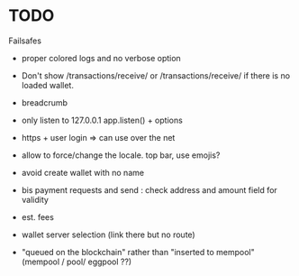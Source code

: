 # TODO

Failsafes

- proper colored logs and no verbose option

- Don't show /transactions/receive/ or /transactions/receive/ if there is no loaded wallet.

- breadcrumb

- only listen to 127.0.0.1  app.listen() + options

- https + user login => can use over the net

- allow to force/change the locale. top bar, use emojis?

- avoid create wallet with no name

- bis payment requests and send : check address and amount field for validity

- est. fees

- wallet server selection (link there but no route)

- "queued on the blockchain" rather than "inserted to mempool" (mempool / pool/ eggpool ??)
